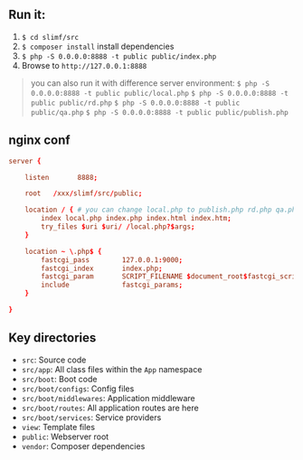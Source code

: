 ## Run it:

1. `$ cd slimf/src`
2. `$ composer install` install dependencies
3. `$ php -S 0.0.0.0:8888 -t public public/index.php`
4. Browse to `http://127.0.0.1:8888`

> you can also run it with difference server environment:
> `$ php -S 0.0.0.0:8888 -t public public/local.php`
> `$ php -S 0.0.0.0:8888 -t public public/rd.php`
> `$ php -S 0.0.0.0:8888 -t public public/qa.php`
> `$ php -S 0.0.0.0:8888 -t public public/publish.php`

## nginx conf

```conf
server {

    listen       8888;

    root   /xxx/slimf/src/public;

    location / { # you can change local.php to publish.php rd.php qa.php or else
        index local.php index.php index.html index.htm;
        try_files $uri $uri/ /local.php?$args;
    }

    location ~ \.php$ {
        fastcgi_pass        127.0.0.1:9000;
        fastcgi_index       index.php;
        fastcgi_param       SCRIPT_FILENAME $document_root$fastcgi_script_name;
        include             fastcgi_params;
    }

}

```

## Key directories

* `src`: Source code
* `src/app`: All class files within the `App` namespace
* `src/boot`: Boot code
* `src/boot/configs`: Config files
* `src/boot/middlewares`: Application middleware
* `src/boot/routes`: All application routes are here
* `src/boot/services`: Service providers
* `view`: Template files
* `public`: Webserver root
* `vendor`: Composer dependencies

